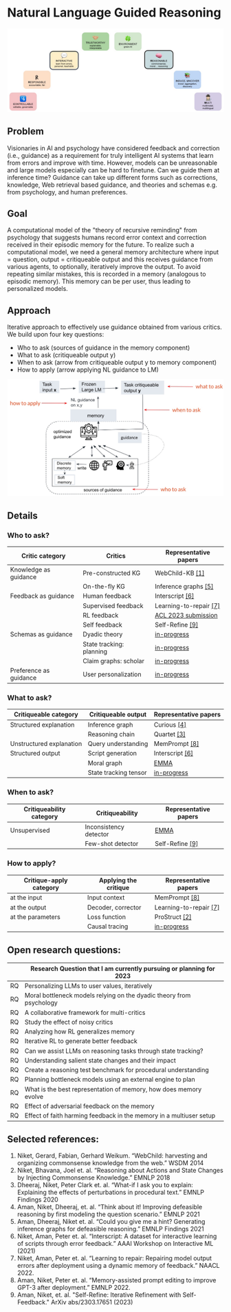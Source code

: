 # Natural Language Guided Reasoning

![Bigger landscape](https://raw.githubusercontent.com/nikett/about/main/criterium-annotated.jpg)


## Problem
Visionaries in AI and psychology have considered feedback and correction (i.e., guidance) as a requirement for truly intelligent AI systems that learn from errors and improve with time. However, models can be unreasonable and large models especially can be hard to finetune. Can we guide them at inference time? Guidance can take up different forms such as corrections, knowledge, Web retrieval based guidance, and theories and schemas e.g. from psychology, and human preferences. 

## Goal
A computational model of the "theory of recursive reminding" from psychology that suggests humans record error context and correction received in their episodic memory for the future. To realize such a computational model, we need a general memory architecture where input = question, output = critiqueable output and this receives guidance from various agents, to optionally, iteratively improve the output. To avoid repeating similar mistakes, this is recorded in a memory (analogous to episodic memory). This memory can be per user, thus leading to personalized models.

## Approach
Iterative approach to effectively use guidance obtained from various critics. We build upon four key questions:
- Who to ask (sources of guidance in the memory component)
- What to ask (critiqueable output y)
- When to ask (arrow from critiqueable output y to memory component)
- How to apply (arrow applying NL guidance to LM)


![NL Guided Reasoning](https://raw.githubusercontent.com/nikett/about/main/nl-guided-reasoning-annotated.jpg)


## Details

### Who to ask?
|Critic category        | Critics                 | Representative papers     |
|---                    |---                      |---                        |
|Knowledge as guidance  |Pre-constructed KG       | WebChild-KB [[1]](https://www.mpi-inf.mpg.de/departments/databases-and-information-systems/research/yago-naga/commonsense/webchild)       |
|                       |On-the-fly KG            | Inference graphs [[5]](https://aclanthology.org/2021.findings-acl.456.pdf)  |
|Feedback as guidance   |Human feedback           | Interscript [[6]](https://www.semanticscholar.org/paper/Interscript%3A-A-dataset-for-interactive-learning-of-Tandon-Madaan/07d5bba7d2bc511c88eb143a926d3c297298ad15) |
|                       |Supervised feedback      | Learning-to-repair [[7]](https://aclanthology.org/2022.findings-naacl.26/)|
|                       |RL feedback              | [ACL 2023 submission](https://niket.tandon.info)   |
|                       |Self feedback            | Self-Refine [[9]](https://selfrefine.info/)      |
|Schemas as guidance    |Dyadic theory            | [in-progress](https://github.com/allenai/emma/tree/dev)           |
|                       |State tracking: planning | [in-progress](https://github.com/allenai/openpi_v2)           |
|                       |Claim graphs: scholar    | [in-progress](https://github.com/nikett/claimgraph)           |
|Preference as guidance |User personalization     | [in-progress](https://niket.tandon.info)           |



### What to ask?
|Critiqueable category    | Critiqueable output     | Representative papers  |
|---                      |---                      |---                     |
|Structured explanation   | Inference graph         | Curious [[4]](https://aclanthology.org/2021.emnlp-main.508/)  |
|                         | Reasoning chain         | Quartet [[3]](https://aclanthology.org/2020.findings-emnlp.300.pdf)       |
|Unstructured explanation | Query understanding     | MemPrompt [[8]](https://memprompt.com) | 
|Structured output        | Script generation       | Interscript [[6]](https://www.semanticscholar.org/paper/Interscript%3A-A-dataset-for-interactive-learning-of-Tandon-Madaan/07d5bba7d2bc511c88eb143a926d3c297298ad15) |
|                         | Moral graph             | [EMMA](https://github.com/nikett/emma) |
|                         | State tracking tensor   | [in-progress](https://github.com/allenai/openpi_v2)         |



### When to ask?
|Critiqueability category | Critiqueability       | Representative papers |
|---                      |---                    |---                    |
|Unsupervised             | Inconsistency detector| [EMMA](https://github.com/nikett/emma)| 
|                         | Few-shot detector     | Self-Refine [[9]](https://selfrefine.info/) |



### How to apply?
|Critique-apply category | Applying the critique | Representative papers  |
|---                     |---                    |---                     |
|at the input            | Input context         | MemPrompt [[8]](https://memprompt.com) | 
|at the output           | Decoder, corrector    | Learning-to-repair [[7]](https://aclanthology.org/2022.findings-naacl.26/) |
|at the parameters       | Loss function         | ProStruct [[2]](https://aclanthology.org/D18-1006.pdf) |
|                        | Causal tracing        | [in-progress](https://niket.tandon.info) |



## Open research questions:
|  | Research Question that I am currently pursuing or planning for 2023 |
|---|---|
|RQ| Personalizing LLMs to user values, iteratively | 
|RQ| Moral bottleneck models relying on the dyadic theory from psychology |
|RQ| A collaborative framework for multi-critics |
|RQ| Study the effect of noisy critics | 
|RQ| Analyzing how RL generalizes memory | 
|RQ| Iterative RL to generate better feedback | 
|RQ| Can we assist LLMs on reasoning tasks through state tracking? |
|RQ| Understanding salient state changes and their impact|
|RQ| Create a reasoning test benchmark for procedural understanding |
|RQ| Planning bottleneck models using an external engine to plan |
|RQ| What is the best representation of memory, how does memory evolve |
|RQ| Effect of adversarial feedback on the memory |
|RQ| Effect of faith harming feedback in the memory in a multiuser setup |



## Selected references:
1. Niket, Gerard, Fabian, Gerhard Weikum. “WebChild: harvesting and organizing commonsense knowledge from the web.” WSDM 2014
2. Niket, Bhavana, Joel et. al. “Reasoning about Actions and State Changes by Injecting Commonsense Knowledge.” EMNLP 2018
3. Dheeraj, Niket, Peter Clark et. al. “What-if I ask you to explain: Explaining the effects of perturbations in procedural text.” EMNLP Findings 2020
4. Aman, Niket, Dheeraj, et. al. “Think about it! Improving defeasible reasoning by first modeling the question scenario.” EMNLP 2021
5. Aman, Dheeraj, Niket et. al. “Could you give me a hint? Generating inference graphs for defeasible reasoning.” EMNLP Findings 2021
6. Niket, Aman, Peter et. al. “Interscript: A dataset for interactive learning of scripts through error feedback.” AAAI Workshop on Interactive ML (2021)
7. Niket, Aman, Peter et. al. “Learning to repair: Repairing model output errors after deployment using a dynamic memory of feedback.” NAACL 2022.
8. Aman, Niket, Peter et. al. “Memory-assisted prompt editing to improve GPT-3 after deployment.” EMNLP 2022.
9. Aman, Niket, et. al. "Self-Refine: Iterative Refinement with Self-Feedback." ArXiv abs/2303.17651 (2023)


